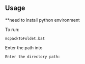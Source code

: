 ## Usage

**need to install python environment
 
To run:
```
mcpackToFoldet.bat
```

Enter the path into 
```
Enter the directory path:
```

